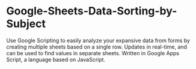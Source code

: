 # Google-Sheets-Data-Sorting-by-Subject
Use Google Scripting to easily analyze your expansive data from forms by creating multiple sheets based on a single row.
Updates in real-time, and can be used to find values in separate sheets.
Written in Google Apps Script, a language based on JavaScript.
